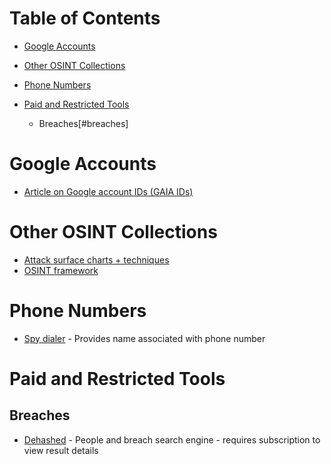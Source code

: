 # Table of Contents

* [Google Accounts](#google-accounts)
* [Other OSINT Collections](#other-osint-collections)
* [Phone Numbers](#phone-numbers)


* [Paid and Restricted Tools](#paid-and-restricted-tools)
  * Breaches[#breaches]

# Google Accounts
* [Article on Google account IDs (GAIA IDs)](https://sector035.nl/articles/keeping-a-grip-on-google-ids)

# Other OSINT Collections
* [Attack surface charts + techniques](https://github.com/sinwindie/OSINT)
* [OSINT framework](https://osintframework.com/)

# Phone Numbers
* [Spy dialer](https://www.spydialer.com/) - Provides name associated with phone number

# Paid and Restricted Tools

## Breaches
* [Dehashed](https://dehashed.com/) - People and breach search engine - requires subscription to view result details


